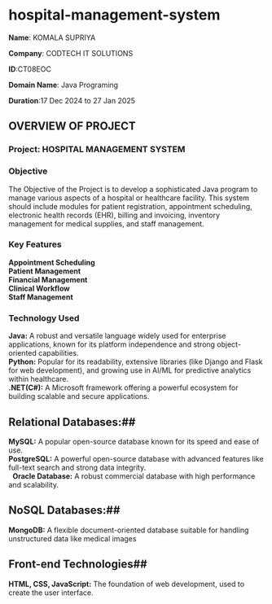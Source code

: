 # hospital-management-system
**Name**: KOMALA SUPRIYA

**Company**: CODTECH IT SOLUTIONS

**ID**:CT08EOC

**Domain Name**: Java Programing

**Duration**:17 Dec 2024 to 27 Jan 2025

## OVERVIEW OF PROJECT

### Project: HOSPITAL MANAGEMENT SYSTEM
### Objective
The Objective of the Project is to develop a sophisticated Java program to manage various aspects of a
hospital or healthcare facility. This system should include modules for
patient registration, appointment scheduling, electronic health records
(EHR), billing and invoicing, inventory management for medical supplies,
and staff management.

### Key Features
**Appointment Scheduling**  <br>
**Patient Management**  <br>
**Financial Management**  <br>
**Clinical Workflow**  <br>
**Staff Management** <br>

### Technology Used
**Java:** A robust and versatile language widely used for enterprise applications, known for its platform independence and strong object-oriented capabilities. <br>
**Python:** Popular for its readability, extensive libraries (like Django and Flask for web development), and growing use in AI/ML for predictive analytics within healthcare. <br>
**.NET(C#):** A Microsoft framework offering a powerful ecosystem for building scalable and secure applications. <br>
## Relational Databases:##
**MySQL:** A popular open-source database known for its speed and ease of use.   <br>
**PostgreSQL:** A powerful open-source database with advanced features like full-text search and strong data integrity.   <br>  
**Oracle Database:** A robust commercial database with high performance and scalability.     <br>
## NoSQL Databases:##
**MongoDB:** A flexible document-oriented database suitable for handling unstructured data like medical images  <br>
## Front-end Technologies##

 **HTML, CSS, JavaScript:** The foundation of web development, used to create the user interface.  <br>
